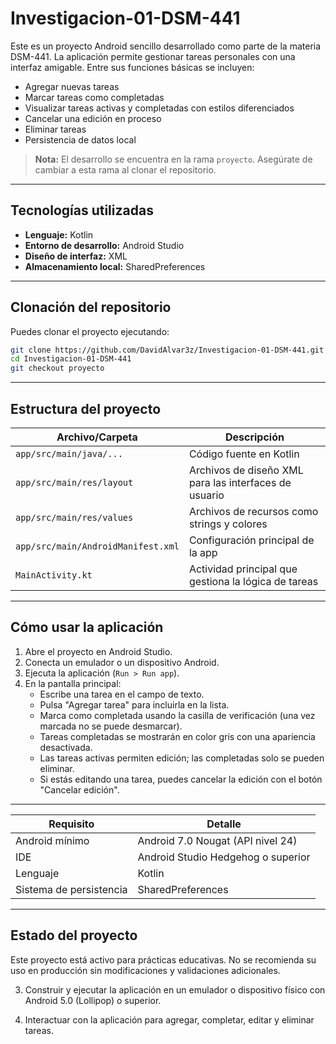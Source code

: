 # Investigacion-01-DSM-441

Este es un proyecto Android sencillo desarrollado como parte de la materia DSM-441. La aplicación permite gestionar tareas personales con una interfaz amigable. Entre sus funciones básicas se incluyen:

- Agregar nuevas tareas
- Marcar tareas como completadas
- Visualizar tareas activas y completadas con estilos diferenciados
- Cancelar una edición en proceso
- Eliminar tareas
- Persistencia de datos local

> **Nota:** El desarrollo se encuentra en la rama `proyecto`. Asegúrate de cambiar a esta rama al clonar el repositorio.

---

## Tecnologías utilizadas

- **Lenguaje:** Kotlin
- **Entorno de desarrollo:** Android Studio
- **Diseño de interfaz:** XML
- **Almacenamiento local:** SharedPreferences

---

## Clonación del repositorio

Puedes clonar el proyecto ejecutando:

```bash
git clone https://github.com/DavidAlvar3z/Investigacion-01-DSM-441.git
cd Investigacion-01-DSM-441
git checkout proyecto
```

---

## Estructura del proyecto

| Archivo/Carpeta             | Descripción                                         |
|----------------------------|-----------------------------------------------------|
| `app/src/main/java/...`    | Código fuente en Kotlin                             |
| `app/src/main/res/layout`  | Archivos de diseño XML para las interfaces de usuario |
| `app/src/main/res/values`  | Archivos de recursos como strings y colores         |
| `app/src/main/AndroidManifest.xml` | Configuración principal de la app         |
| `MainActivity.kt`          | Actividad principal que gestiona la lógica de tareas|

---

## Cómo usar la aplicación

1. Abre el proyecto en Android Studio.
2. Conecta un emulador o un dispositivo Android.
3. Ejecuta la aplicación (`Run > Run app`).
4. En la pantalla principal:
   - Escribe una tarea en el campo de texto.
   - Pulsa "Agregar tarea" para incluirla en la lista.
   - Marca como completada usando la casilla de verificación (una vez marcada no se puede desmarcar).
   - Tareas completadas se mostrarán en color gris con una apariencia desactivada.
   - Las tareas activas permiten edición; las completadas solo se pueden eliminar.
   - Si estás editando una tarea, puedes cancelar la edición con el botón "Cancelar edición".

---

| Requisito         | Detalle                                |
|-------------------|----------------------------------------|
| Android mínimo     | Android 7.0 Nougat (API nivel 24)      |
| IDE                | Android Studio Hedgehog o superior     |
| Lenguaje           | Kotlin                                 |
| Sistema de persistencia | SharedPreferences                  |

---

## Estado del proyecto

Este proyecto está activo para prácticas educativas. No se recomienda su uso en producción sin modificaciones y validaciones adicionales.

3. Construir y ejecutar la aplicación en un emulador o dispositivo físico con Android 5.0 (Lollipop) o superior.

4. Interactuar con la aplicación para agregar, completar, editar y eliminar tareas.
